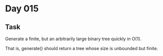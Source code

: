 # Day 015

## Task

Generate a finite, but an arbitrarily large binary tree quickly in O(1).

That is, generate() should return a tree whose size is unbounded but finite.
